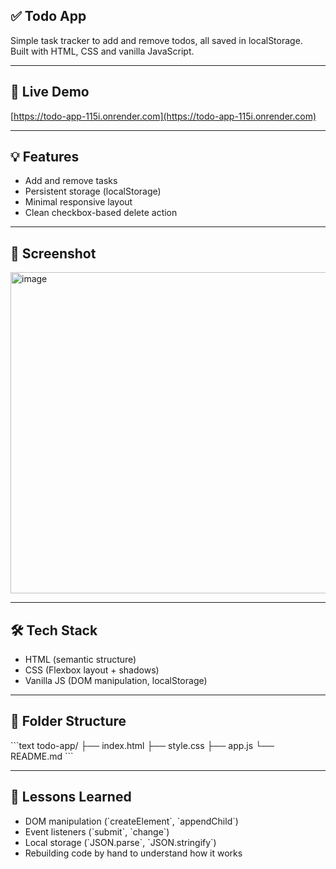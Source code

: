 ## ✅ Todo App

Simple task tracker to add and remove todos, all saved in localStorage.  
Built with HTML, CSS and vanilla JavaScript.

---

## 🚀 Live Demo   
[https://todo-app-115i.onrender.com](https://todo-app-115i.onrender.com)

---

## 💡 Features
- Add and remove tasks  
- Persistent storage (localStorage)  
- Minimal responsive layout  
- Clean checkbox-based delete action  

---

## 📸 Screenshot  
<img width="550" height="514" alt="image" src="https://github.com/user-attachments/assets/41e17688-0c0d-4d12-ac11-ae42aa471283" />

---

## 🛠️ Tech Stack
- HTML (semantic structure)  
- CSS (Flexbox layout + shadows)  
- Vanilla JS (DOM manipulation, localStorage)  

---

## 📂 Folder Structure

\`\`\`text
todo-app/
├── index.html
├── style.css
├── app.js
└── README.md
\`\`\`

---

## 🧠 Lessons Learned
- DOM manipulation (\`createElement\`, \`appendChild\`)  
- Event listeners (\`submit\`, \`change\`)  
- Local storage (\`JSON.parse\`, \`JSON.stringify\`)  
- Rebuilding code by hand to understand how it works  
